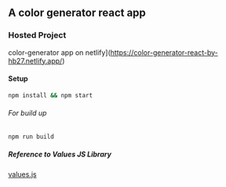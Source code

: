
## A color generator react app 
### Hosted Project

color-generator app on netlify](https://color-generator-react-by-hb27.netlify.app/)

#### Setup

```bash
npm install && npm start
```
###### For build up
```bash
npm run build
```



##### Reference to Values JS Library

[values.js](https://github.com/noeldelgado/values.js)
